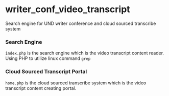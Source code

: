 # writer_conf_video_transcript
Search engine for UND writer conference and cloud sourced transcribe system

### Search Engine
`index.php` is the search engine which is the video transcript content reader.
Using PHP to utilize linux command `grep`

### Cloud Sourced Transcript Portal
`home.php` is the cloud sourced transcribe system which is the video transcript content creating portal.
